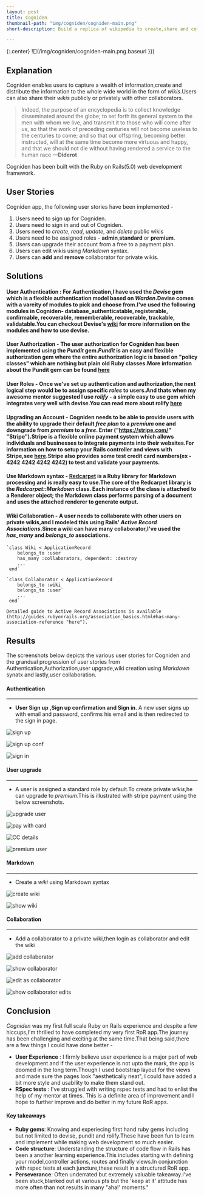 ```yaml
---
layout: post
title: Cogniden
thumbnail-path: "img/cogniden/cogniden-main.png"
short-description: Build a replica of wikipedia to create,share and collaborate wikis.

---
```


{:.center}
![](/img/cogniden/cogniden-main.png.baseurl }})

## Explanation

Cogniden enables users to capture a wealth of information,create and distribute the information to the whole wide world in the form of _wikis_.Users can also share their _wikis_ publicly or privately with other collaborators.
>Indeed, the purpose of an encyclopedia is to collect knowledge disseminated around the globe; to set forth its general system to the men with whom we live, and transmit it to those who will come after us, so that the work of preceding centuries will not become useless to the centuries to come; and so that our offspring, becoming better instructed, will at the same time become more virtuous and happy, and that we should not die without having rendered a service to the human race
**—Diderot**

Cogniden has been built with the Ruby on Rails(5.0) web development framework.


## User Stories

Cogniden app, the following user stories have been implemented -

1. Users need to sign up for Cogniden.
2. Users need to sign in and out of Cogniden.
3. Users need to _create_, _read_, _update_, and _delete_ public wikis
4. Users need to be assigned roles - **admin**,**standard** or **premium**.
5. Users can upgrade their account from a free to a payment plan.
6. Users can edit wikis using _Markdown_ syntax.
7. Users can **add** and **remove** collaborator for private wikis.

## Solutions

#### User Authentication : For Authentication,I have used the _Devise_ gem which is a flexible authentication model based on _Warden_.Devise comes with a vareity of modules to pick and choose from.I've used the following modules in Cogniden- database_authenticatable, registerable, confirmable, recoverable, rememberable, recoverable, trackable, validatable.You can checkout Devise's [wiki](https://github.com/plataformatec/devise/wiki "devise wiki") for more information on the modules and how to use devise.

#### User Authorization - The user authorization for Cogniden has been implemented using the _Pundit_ gem._Pundit_ is an easy and flexible authorization gem where the entire authorization logic is based on "policy classes" which are nothing but plain old Ruby classes.More information about the Pundit gem can be found [here](http://www.rubydoc.info/gems/pundit "pundit gem")

#### User Roles - Once we've set up authentication and authorization,the next logical step would be to assign specific _roles_ to users.And thats when my awesome mentor suggested I use *_rolify_* - a simple easy to use gem which integrates very well with devise.You can read more about rolify [here](https://github.com/RolifyCommunity/rolify "rolify github")

#### Upgrading an Account - Cogniden needs to be able to provide users with the ability to upgrade their default _free plan_ to a _premium_ one and downgrade from _premium_ to a _free_. Enter ("https://stripe.com/" "Stripe").Stripe is a flexible online payment system which allows individuals and businesses to integrate payments into their websites.For information on how to setup your Rails controller and views with Stripe,see [here](https://stripe.com/docs "stripe").Stripe also provides some test credit card numbers(ex - **4242 4242 4242 4242**) to test and validate your payments.

#### Use Markdown syntax - [Redcarpet](https://github.com/vmg/redcarpet "Redcarpet") is a Ruby library for Markdown processing and is really easy to use.The core of the Redcarpet library is the _Redcarpet::Markdown_ class. Each instance of the class is attached to a Renderer object; the Markdown class performs parsing of a document and uses the attached renderer to generate output.

#### Wiki Collaboration - A user needs to collaborate with other users on private wikis,and I modeled this using Rails' _Active Record Associations_.Since a wiki can have many collaborator,I've used the *has_many* and *belongs_to* associations.
    
    `class Wiki < ApplicationRecord
        belongs_to :user
        has_many :collaborators, dependent: :destroy
        ...
     end`

    `class Collaborator < ApplicationRecord
        belongs_to :wiki
        belongs_to :user`
        ...
     end`
    
    Detailed guide to Active Record Associations is available (http://guides.rubyonrails.org/association_basics.html#has-many-association-reference "here").

## Results

The screenshots below depicts the various user stories for Cogniden and the grandual progression of user stories from Authentication,Authorization,user upgrade,wiki creation using _Markdown_ synatx and lastly,user collaboration.

#### Authentication
--------------------
* **User Sign up ,Sign up confirmation and Sign in**.
A new user signs up with email and password, confirms his email and is then redirected to the sign in page.

![sign up](img/cogniden/signup.png "Sign Up")

![sign up conf](img/cogniden/signupconfirmation.png "Sign Up Confirmation")

![sign in](img/cogniden/signin.png "Sign Up Confirmation")

#### User upgrade
------------------
* A user is assigned a standard role by default.To create private _wikis_,he can upgrade to _premium_.This is illustrated with stripe payment using the below screenshots.

![upgrade user](img/cogniden/upgradeuser.png "Upgrade User")

![pay with card](img/cogniden/paywithcard.png "Pay With Card")

![CC details](img/cogniden/stripepayment.png "CC details")

![premium user](img/cogniden/premiumuser.png "Premium User")

#### Markdown
------------------
* Create a _wiki_ using Markdown syntax

![create wiki](img/cogniden/markdownsyntax.png "create wiki")

![show wiki](img/cogniden/markdownsyntax_confirmation.png "show wiki")

#### Collaboration
------------------
* Add a collaborator to a private wiki,then login as collaborator and edit the wiki

![add collaborator](img/cogniden/addcollaborator.png "add collaborator")

![show collaborator](img/cogniden/collaboratoradded.png "show collaborator")

![edit as collaborator](img/cogniden/collaboratoredited.png "edit as collaborator")

![show collaborator edits](img/cogniden/showeditsforcollaborator.png "show collaborator edits")


## Conclusion

_Cogniden_ was my first full scale Ruby on Rails experience and despite a few hiccups,I'm thrilled to have completed my very first RoR app.The journey has been challenging and exciting at the same time.That being said,there are a few things I could have done better -

- **User Experience** : I firmly believe user experience is a major part of web development and if the user experience is not upto the mark, the app is doomed in the long term.Though I used bootstrap layout for the views and made sure the pages look "aesthetically neat", I could have added a bit more style and usability to make them stand out.
- **RSpec tests** : I've struggled with writing rspec tests and had to enlist the help of my mentor at times. This is a definite area of improvement and I hope to further improve and do better in my future RoR apps.

#### Key takeaways

- **Ruby gems**: Knowing and experiecing first hand ruby gems including but not limited to devise, pundit and rolify.These have been fun to learn and implement while making web development so much easier. 
- **Code structure**: Understanding the structure of code flow in Rails has been a another learning experience.This includes starting with defining your model,controller actions, routes and finally views.In conjunction with rspec tests at each juncture,these result in a structured RoR app. 
- **Perseverance**: Often underrated but extremely valuable takeaway.I've been stuck,blanked out at various pts but the 'keep at it' attitude has more often than not results in many "aha!' moments."
